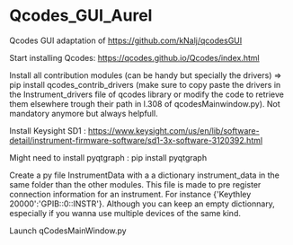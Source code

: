 # Qcodes_GUI_Aurel

 Qcodes GUI adaptation of https://github.com/kNalj/qcodesGUI

Start installing Qcodes: https://qcodes.github.io/Qcodes/index.html

Install all contribution modules (can be handy but specially the drivers) => pip install qcodes_contrib_drivers (make sure to copy paste the drivers in the Instrument_drivers file of qcodes library or modify the code to retrieve them elsewhere trough their path in l.308 of qcodesMainwindow.py). Not mandatory anymore but always helpfull. 

Install Keysight SD1 : https://www.keysight.com/us/en/lib/software-detail/instrument-firmware-software/sd1-3x-software-3120392.html

Might need to install pyqtgraph : pip install pyqtgraph

Create a py file InstrumentData with a a dictionary instrument_data in the same folder than the other modules. This file is made to pre register connection information for an instrument. For instance {'Keythley 20000':'GPIB::0::INSTR'}. Although you can keep an empty dictionnary, especially if you wanna use multiple devices of the same kind. 

Launch qCodesMainWindow.py
